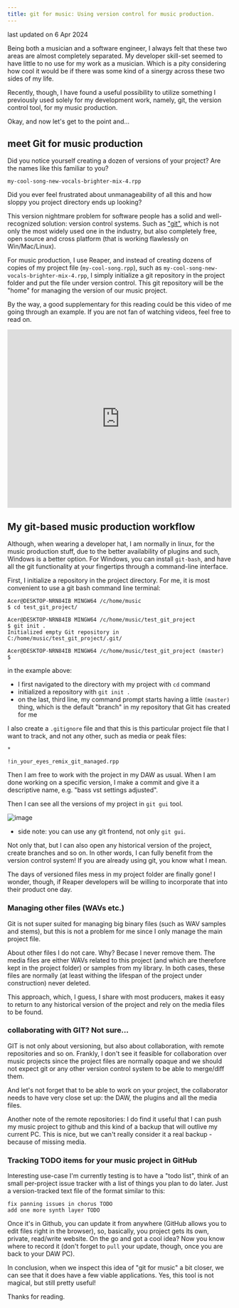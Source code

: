 ```yaml
---
title: git for music: Using version control for music production.
---
```


last updated on 6 Apr 2024

Being both a musician and a software engineer, I always felt that these two areas are almost completely separated. My developer skill-set seemed to have little to no use for my work as a musician. Which is a pity considering how cool it would be if there was some kind of a sinergy across these two sides of my life.

Recently, though, I have found a useful possibility to utilize something I previously used solely for my development work, namely, git, the version control tool, for my music production.

Okay, and now let's get to the point and...

## meet Git for music production

Did you notice yourself creating a dozen of versions of your project? Are the names like this familiar to you?

`my-cool-song-new-vocals-brighter-mix-4.rpp`

Did you ever feel frustrated about unmanageability of all this and how sloppy you project directory ends up looking?

This version nightmare problem for software people has a solid and well-recognized solution: version control systems. Such as ["git"](https://git-scm.com/), which is not only the most widely used one in the industry, but also completely free, open source and cross platform (that is working flawlessly on Win/Mac/Linux).

For music production, I use Reaper, and instead of creating dozens of copies of my project file (`my-cool-song.rpp`), such as `my-cool-song-new-vocals-brighter-mix-4.rpp`, I simply initialize a git repository in the project folder and put the file under version control. This git repository will be the "home" for managing the version of our music project.

By the way, a good supplementary for this reading could be this video of me going through an example. If you are not fan of watching videos, feel free to read on.

<div class="video-container">
  <iframe width="100%" height="400" src="https://www.youtube.com/embed/TAnaKhtenPM" frameborder="0" allow="accelerometer; autoplay; clipboard-write; encrypted-media; gyroscope; picture-in-picture" allowfullscreen></iframe>
</div>

## My git-based music production workflow

Although, when wearing a developer hat, I am normally in linux, for the music production stuff, due to the better availability of plugins and such, Windows is a better option. For Windows, you can install `git-bash`, and have all the git functionality at your fingertips through a command-line interface.

First, I initialize a repository in the project directory. For me, it is most convenient to use a git bash command line terminal:

```shell
Acer@DESKTOP-NRN84IB MINGW64 /c/home/music
$ cd test_git_project/

Acer@DESKTOP-NRN84IB MINGW64 /c/home/music/test_git_project
$ git init .
Initialized empty Git repository in C:/home/music/test_git_project/.git/

Acer@DESKTOP-NRN84IB MINGW64 /c/home/music/test_git_project (master)
$
```

in the example above:
- I first navigated to the directory with my project with `cd` command
- initialized a repository with `git init .`
- on the last, third line, my command prompt starts having a little `(master)` thing, which is the default "branch" in my repository that Git has created for me



I also create a `.gitignore` file and that this is this particular project file that I want to track, and not any other, such as media or peak files:

```.gitignore
*

!in_your_eyes_remix_git_managed.rpp
```

Then I am free to work with the project in my DAW as usual. When I am done working on a specific version, I make a commit and give it a descriptive name, e.g. "bass vst settings adjusted".

Then I can see all the versions of my project in `git gui` tool.

![image](https://user-images.githubusercontent.com/21345604/236634404-f0392a01-d22f-4893-9e90-356707eadc86.png)

* side note: you can use any git frontend, not only `git gui`.

Not only that, but I can also open any historical version of the project, create branches and so on. In other words, I can fully benefit from the version control system! If you are already using git, you know what I mean.

The days of versioned files mess in my project folder are finally gone! I wonder, though, if Reaper developers will be willing to incorporate that into their product one day.

### Managing other files (WAVs etc.)

Git is not super suited for managing big binary files (such as WAV samples and stems), but this is not a problem for me since I only manage the main project file.

About other files I do not care. Why? Becase I never remove them. The media files are either WAVs related to this project (and which are therefore kept in the project folder) or samples from my library. In both cases, these files are normally (at least withing the lifespan of the project under construction) never deleted.

This approach, which, I guess, I share with most producers, makes it easy to return to any historical version of the project and rely on the media files to be found.

### collaborating with GIT? Not sure...

GIT is not only about versioning, but also about collaboration, with remote repositories and so on. Frankly, I don't see it feasible for collaboration over music projects since the project files are normally opaque and we should not expect git or any other version control system to be able to merge/diff them.

And let's not forget that to be able to work on your project, the collaborator needs to have very close set up: the DAW, the plugins and all the media files.

Another note of the remote repositories: I do find it useful that I can push my music project to github and this kind of a backup that will outlive my current PC. This is nice, but we can't really consider it a real backup - because of missing media.

### Tracking TODO items for your music project in GitHub

Interesting use-case I'm currently testing is to have a "todo list", think of an small per-project issue tracker with a list of things you plan to do later. Just a version-tracked text file of the format similar to this:

```
fix panning issues in chorus TODO
add one more synth layer TODO
```

Once it's in Github, you can update it from anywhere (GitHub allows you to edit files right in the browser), so, basically, you project gets its own, private, read/write website. On the go and got a cool idea? Now you know where to record it (don't forget to `pull` your update, though, once you are back to your DAW PC).

In conclusion, when we inspect this idea of "git for music" a bit closer, we can see that it does have a few viable applications. Yes, this tool is not magical, but still pretty useful!

Thanks for reading.
